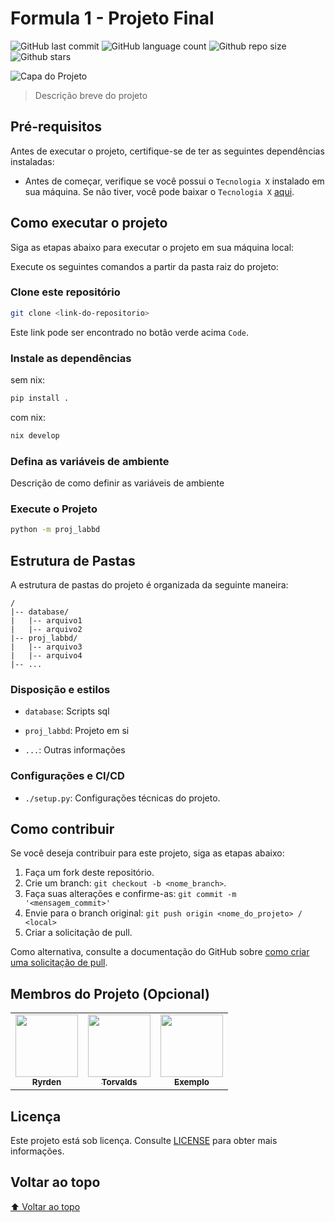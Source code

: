 # Formula 1 - Projeto Final

<!-- Shields Exemplo, existem N diferentes shield em https://shields.io/ -->
![GitHub last commit](https://img.shields.io/github/last-commit/seu-usuario/seu-repositorio)
![GitHub language count](https://img.shields.io/github/languages/count/seu-usuario/seu-repositorio)
![Github repo size](https://img.shields.io/github/repo-size/seu-usuario/seu-repositorio)
![Github stars](https://img.shields.io/github/stars/seu-usuario/seu-repositorio?style=social)

![Capa do Projeto](https://source.unsplash.com/featured/1280x720)

> Descrição breve do projeto

## Pré-requisitos

Antes de executar o projeto, certifique-se de ter as seguintes dependências instaladas:

- Antes de começar, verifique se você possui o `Tecnologia X` instalado em sua máquina. Se não tiver, você pode baixar o `Tecnologia X` [aqui](https://exemplo_de_link.com).

## Como executar o projeto

Siga as etapas abaixo para executar o projeto em sua máquina local:

Execute os seguintes comandos a partir da pasta raiz do projeto:

<!-- Aqui é tudo exemplo, só trocar -->

### Clone este repositório

```bash
git clone <link-do-repositorio>
```

Este link pode ser encontrado no botão verde acima `Code`.

### Instale as dependências

sem nix:

```bash
pip install .
```

com nix:

```bash
nix develop
```

### Defina as variáveis de ambiente

Descrição de como definir as variáveis de ambiente

### Execute o Projeto

```bash
python -m proj_labbd
```

## Estrutura de Pastas

A estrutura de pastas do projeto é organizada da seguinte maneira:

```text
/
|-- database/
|   |-- arquivo1
|   |-- arquivo2
|-- proj_labbd/
|   |-- arquivo3
|   |-- arquivo4
|-- ...
```

<!-- Outra forma de descrever é em texto corrido -->

### Disposição e estilos

* `database`: Scripts sql

* `proj_labbd`: Projeto em si
  
* `...`: Outras informações

### Configurações e CI/CD

* `./setup.py`: Configurações técnicas do projeto.

## Como contribuir

Se você deseja contribuir para este projeto, siga as etapas abaixo:

1. Faça um fork deste repositório.
2. Crie um branch: `git checkout -b <nome_branch>`.
3. Faça suas alterações e confirme-as: `git commit -m '<mensagem_commit>'`
4. Envie para o branch original: `git push origin <nome_do_projeto> / <local>`
5. Criar a solicitação de pull.

Como alternativa, consulte a documentação do GitHub sobre [como criar uma solicitação de pull](https://help.github.com/en/github/collaborating-with-issues-and-pull-requests/creating-a-pull-request).

## Membros do Projeto (Opcional)

<table>
  <tr>
    <td align="center">
      <a href="https://github.com/ryrden">
        <img src="https://github.com/ryrden.png" width="100px">
        <br>
        <sub>
          <b>Ryrden</b>
        </sub>
      </a>
    </td>
    <td align="center">
      <a href="https://github.com/torvalds">
        <img src="https://github.com/torvalds.png" width="100px">
        <br>
        <sub>
          <b>Torvalds</b>
        </sub>
      </a>
    </td>
    <td align="center">
      <a href="https://github.com/examplo">
        <img src="https://github.com/examplo.png" width="100px">
        <br>
        <sub>
          <b>Exemplo</b>
        </sub>
      </a>
    </td>
  </tr>
</table>

## Licença

Este projeto está sob licença. Consulte [LICENSE](LICENSE.md) para obter mais informações.

## Voltar ao topo

[⬆ Voltar ao topo](#título)

